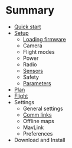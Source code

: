 # Summary

* [Quick start](README.md)
* [Setup](setup.md)
   * [Loading firmware](setup_loading_firmware.md)
   * Camera
   * Flight modes
   * Power
   * Radio
   * [Sensors](setup_sensors.md)
   * Safety
   * [Parameters](setup_parameters.md)
* [Plan](quickstart_plan.md)
* [Flight](quickstart_flight.md)
* Settings
   * General settings
   * [Comm links](comm_links.md)
   * Offline maps
   * MavLink
   * Preferences
* Download and Install

